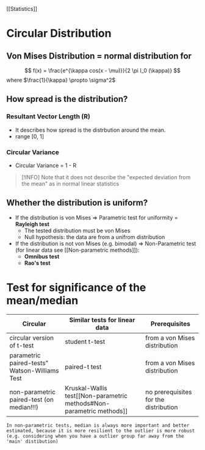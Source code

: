 [[Statistics]]
# Circular Distribution
## Von Mises Distribution = normal distribution for 
$$
f(x) = \frac{e^{\kappa cos(x - \mu)}}{2 \pi I_0 (\kappa)}
$$
where $\frac{1}{\kappa} \propto \sigma^2$

## How spread is the distribution?
### Resultant Vector Length (R)
- It describes how spread is the distrbution around the mean.
- range [0, 1]

### Circular Variance
- Circular Variance = 1 - R
> [!INFO]
> Note that it does not describe the "expected deviation from the mean" as in normal linear statistics 

## Whether the  distribution is uniform?
- If the distribution is von Mises 
=> Parametric test for uniformity = __Rayleigh test__
	- The tested distribution must be von Mises 
	- Null hypothesis: the data are from a unifrom distribution
-  If  the distribution is not von Mises (e.g. bimodal) 
=> Non-Parametric test (for linear data see [[Non-parametric methods]]):
	- __Omnibus test__
	- __Rao's test__

# Test for significance of the mean/median
| Circular | Similar tests for linear data | Prerequisites|
| -- | -- | --|
| circular version of t-test |  student t-test | from a von Mises distribution |
| parametric paired-tests" Watson-Williams Test | paired-t test | from a von Mises distribution |
| non-parametric paired-test (on median!!!) | Kruskal-Wallis test[[Non-parametric methods#Non-parametric methods]] | no prerequisites for the distribution |

	In non-parametric tests, median is always more important and better estimated, because it is more resilient to the outlier is more robust (e.g. considering when you have a outlier group far away from the 'main' distibution)
